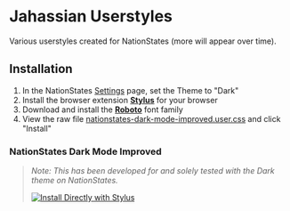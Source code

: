 # Jahassian Userstyles

Various userstyles created for NationStates (more will appear over time).

## Installation

1. In the NationStates [Settings](https://www.nationstates.net/page=settings) page, set the Theme to "Dark" 
2. Install the browser extension **[Stylus](https://add0n.com/stylus.html)** for your browser
3. Download and install the [**Roboto**](https://fonts.google.com/specimen/Roboto) font family
4. View the raw file [nationstates-dark-mode-improved.user.css](https://github.com/Jahass/userstyles/raw/main/nationstates-dark-mode-improved.user.css) and click "Install"

### **NationStates Dark Mode Improved**

> *Note: This has been developed for and solely tested with the Dark theme on NationStates.*
> 
> <a href="https://raw.githubusercontent.com/Jahass/userstyles/main/nationstates-dark-mode-improved.user.css"><img src="https://img.shields.io/badge/Install%20directly%20with-Stylus-116b59.svg?longCache=true&style=flat-square" alt="Install Directly with Stylus"/></a>
